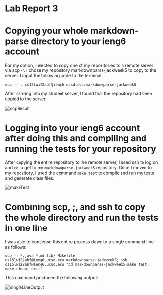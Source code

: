 # Lab Report 3

# Copying your whole markdown-parse directory to your ieng6 account
For my option, I elected to copy one of my repositories to a remote server via scp -r. I chose my repository markdownparse-jackweek5 to copy to the server. I input the following code to the terminal: 

```scp -r . cs15lwi22abf@ieng6.ucsd.edu:markdownparse-jackweek5```

After ssh-ing into my student server, I found that the repository had been copied to the server.

![scpResult](scpResult.png)

# Logging into your ieng6 account after doing this and compiling and running the tests for your repository
After copying the entire repository to the remote server, I used ssh to log on and ``cd`` to get to my ```markdownparse-jackweek5``` repository.
Once I moved to my repository, I used the command ```make test``` to compile and run my tests and generate class files.

![makeTest](makeTest.png)

# Combining scp, ;, and ssh to copy the whole directory and run the tests in one line
I was able to condense this entire process down to a single command line as follows: 
```
scp -r *.java *.md lib/ Makefile cs15lwi22abf@ieng6.ucsd.edu:markdownparse-jackweek5; ssh cs15lwi22abf@ieng6.ucsd.edu "cd markdownparse-jackweek5;make test; make clean; exit"
```

This command produced the following output:

![singleLineOutput](singleLineOutput.png)
